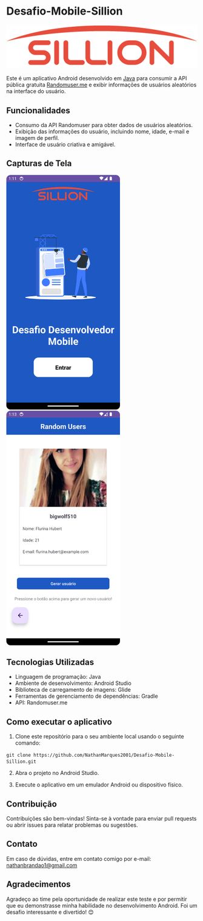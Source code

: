 # Desafio-Mobile-Sillion

![RandomUser App](./readme-assets/logo.png)

Este é um aplicativo Android desenvolvido em [Java](https://www.oracle.com/java/technologies/mobile-devices-downloads.html) para consumir a API pública gratuita [Randomuser.me](https://randomuser.me/api/) e exibir informações de usuários aleatórios na interface do usuário.

## Funcionalidades

- Consumo da API Randomuser para obter dados de usuários aleatórios.
- Exibição das informações do usuário, incluindo nome, idade, e-mail e imagem de perfil.
- Interface de usuário criativa e amigável.

## Capturas de Tela

<img src="https://github.com/NathanMarques2001/Desafio-Mobile-Sillion/blob/master/readme-assets/tela1.png" width="300" height="auto">
<img src="https://github.com/NathanMarques2001/Desafio-Mobile-Sillion/blob/master/readme-assets/tela2.png" width="300" height="auto">

## Tecnologias Utilizadas

- Linguagem de programação: Java
- Ambiente de desenvolvimento: Android Studio
- Biblioteca de carregamento de imagens: Glide
- Ferramentas de gerenciamento de dependências: Gradle
- API: Randomuser.me

## Como executar o aplicativo

1. Clone este repositório para o seu ambiente local usando o seguinte comando:

```git clone https://github.com/NathanMarques2001/Desafio-Mobile-Sillion.git```


2. Abra o projeto no Android Studio.

3. Execute o aplicativo em um emulador Android ou dispositivo físico.

## Contribuição

Contribuições são bem-vindas! Sinta-se à vontade para enviar pull requests ou abrir issues para relatar problemas ou sugestões.

## Contato

Em caso de dúvidas, entre em contato comigo por e-mail: nathanbrandao1@gmail.com

## Agradecimentos

Agradeço ao time pela oportunidade de realizar este teste e por permitir que eu demonstrasse minha habilidade no desenvolvimento Android. Foi um desafio interessante e divertido! 😊
